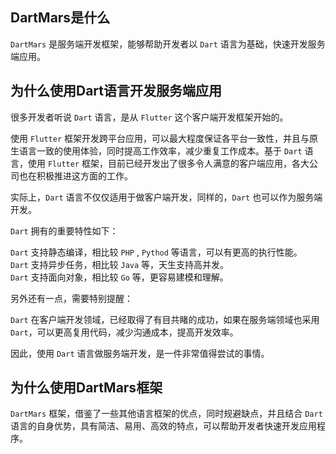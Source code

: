 ## DartMars是什么

`DartMars` 是服务端开发框架，能够帮助开发者以 `Dart` 语言为基础，快速开发服务端应用。

## 为什么使用Dart语言开发服务端应用

很多开发者听说 `Dart` 语言，是从 `Flutter` 这个客户端开发框架开始的。

使用 `Flutter` 框架开发跨平台应用，可以最大程度保证各平台一致性，并且与原生语言一致的使用体验，同时提高工作效率，减少重复工作成本。基于 `Dart` 语言，使用 `Flutter` 框架，目前已经开发出了很多令人满意的客户端应用，各大公司也在积极推进这方面的工作。

实际上，`Dart` 语言不仅仅适用于做客户端开发，同样的，`Dart` 也可以作为服务端开发。

`Dart` 拥有的重要特性如下：

`Dart` 支持静态编译，相比较 `PHP` , `Pythod` 等语言，可以有更高的执行性能。   
`Dart` 支持异步任务，相比较 `Java` 等，天生支持高并发。   
`Dart` 支持面向对象，相比较 `Go` 等，更容易建模和理解。   

另外还有一点，需要特别提醒：

`Dart` 在客户端开发领域，已经取得了有目共睹的成功，如果在服务端领域也采用 `Dart`，可以更高复用代码，减少沟通成本，提高开发效率。

因此，使用 `Dart` 语言做服务端开发，是一件非常值得尝试的事情。

## 为什么使用DartMars框架

`DartMars` 框架，借鉴了一些其他语言框架的优点，同时规避缺点，并且结合 `Dart` 语言的自身优势，具有简洁、易用、高效的特点，可以帮助开发者快速开发应用程序。